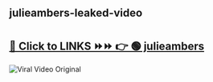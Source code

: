 
 ## julieambers-leaked-video 

# <h2><a href="https://clipsfans.com/julieambers&ref=git">🔗 Click to LINKS ⏩⏩ 👉 🟢 julieambers </a></h2>

<a href="https://clipsfans.com/julieambers&ref=git" rel="nofollow" data-target="animated-image.originalLink"><img src="https://i.ibb.co.com/xMMVF88/686577567.gif" alt="Viral Video Original" style="max-width: 100%; display: inline-block;" data-target="animated-image.originalImage"></a>
